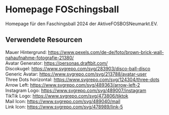 # Homepage FOSchingsball
Homepage für den Faschingsball 2024 der AktiveFOSBOSNeumarkt.EV.

## Verwendete Resourcen
Mauer Hintergrund: https://www.pexels.com/de-de/foto/brown-brick-wall-nahaufnahme-fotografie-21380/  
Avatar Generator: https://personas.draftbit.com/  
Discokugel: https://www.svgrepo.com/svg/283903/disco-ball-disco  
Generic Avatar: https://www.svgrepo.com/svg/213788/avatar-user  
Three Dots horizontal: https://www.svgrepo.com/svg/124304/three-dots  
Arrow Left: https://www.svgrepo.com/svg/489363/arrow-left-2  
Instagram Logo: https://www.svgrepo.com/svg/489007/instagram  
TikTik Logo: https://www.svgrepo.com/svg/473806/tiktok  
Mail Icon: https://www.svgrepo.com/svg/489040/mail  
Link Icon: https://www.svgrepo.com/svg/478989/link-5  